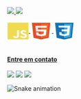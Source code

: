 <div>
  <a href="https://github.com/AThews">
  <img height="180em" src="https://github-readme-stats.vercel.app/api?username=AThews&show_icons=true&theme=tokyonight&include_all_commits=true&count_private=true"/>
  <img height="180em" src="https://github-readme-stats.vercel.app/api/top-langs/?username=AThews&layout=compact&langs_count=6&theme=tokyonight"/>
</div>
<div style="display: inline_block"><br>
  <img align="center" alt="Js" height="40" width="50" src="https://raw.githubusercontent.com/devicons/devicon/master/icons/javascript/javascript-plain.svg">
  <img align="center" alt="HTML" height="40" width="50" src="https://raw.githubusercontent.com/devicons/devicon/master/icons/html5/html5-original.svg">
  <img align="center" alt="CSS" height="40" width="50" src="https://raw.githubusercontent.com/devicons/devicon/master/icons/css3/css3-original.svg">
</div>
 
 <br>
 
  #### Entre em contato
<div> 

  <a href = "mailto:matheus1005.alves@gmail.com"> <img src="https://img.shields.io/badge/-Gmail-%23333?style=for-the-badge&logo=gmail&logoColor=white" target="_blank"></a>
  <a href = "https://instagram.com/omatheus_alvesz" target="_blank"> <img src="https://img.shields.io/badge/-Instagram-%23E4405F?style=for-the-badge&logo=instagram&logoColor=white"></a>
  <a href = "https://www.linkedin.com/in/matheus-alves-de-araujo-09729823a/" target="_blank"> <img src="https://img.shields.io/badge/-LinkedIn-%230077B5?style=for-the-badge&logo=linkedin&logoColor=white"></a>
  
  ![Snake animation](https://github.com/AThews/AThews/blob/output/github-contribution-grid-snake.svg)

</div>
